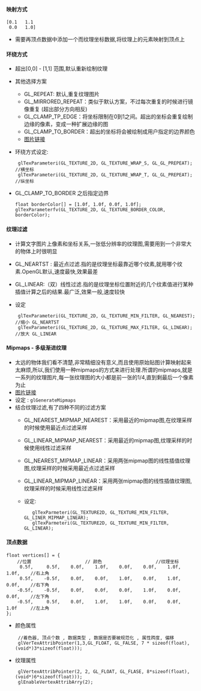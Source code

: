 
#### 映射方式

    [0.1   1.1 
     0.0   1.0]
     
* 需要再顶点数据中添加一个而纹理坐标数据,将纹理上的元素映射到顶点上

#### 环绕方式
 * 超出[0,0] - [1,1] 范围,默认重新绘制纹理
 * 其他选择方案
   * GL_REPEAT: 默认,重复纹理图片
   * GL_MIRRORED_REPEAT：类似于默认方案，不过每次重复的时候进行镜像重复 (超出部分方向相反)
   * GL_CLAMP_TP_EDGE：将坐标限制在0到1之间。超出的坐标会重复绘制边缘的像素，变成一种扩展边缘的图
   * GL_CLAMP_TO_BORDER：超出的坐标将会被绘制成用户指定的边界颜色
   * [图片链接](https://upload-images.jianshu.io/upload_images/7822237-f3888cfbd0b2c3b3.png?imageMogr2/auto-orient/strip%7CimageView2/2/w/517)
 * 环绕方式设定:
            
        glTexParameteri(GL_TEXTURE_2D, GL_TEXTURE_WRAP_S, GL_GL_PREPEAT);    //横坐标
        glTexParameteri(GL_TEXTURE_2D, GL_TEXTURE_WRAP_T, GL_GL_PREPEAT);    //纵坐标
        
 *  GL_CLAMP_TO_BORDER 之后指定边界

        float borderColor[] = [1.0f, 1.0f, 0.0f, 1.0f];
        glTexParameterfv(GL_TEXTURE_2D, GL_TEXTURE_BORDER_COLOR, borderColor);
        
#### 纹理过滤
 * 计算文字图片上像素和坐标关系,一张低分辨率的纹理图,需要用到一个非常大的物体上时很明显
 * GL_NEARTST : 最近点过滤.指的是纹理坐标最靠近哪个纹素,就用哪个纹素.OpenGL默认,速度最快,效果最差
 * GL_LINEAR:（双）线性过滤.指的是纹理坐标位置附近的几个纹素值进行某种插值计算之后的结果.最广泛,效果一般,速度较快
 * 设定
        
        glTexParameteri(GL_TEXTURE_2D, GL_TEXTURE_MIN_FILTER, GL_NEAREST);   //缩小 GL_NEARTST
        glTexParameteri(GL_TEXTURE_2D, GL_TEXTURE_MAX_FILTER, GL_LINEAR);    //放大 GL_LINEAR
        
#### Mipmaps - 多级渐进纹理
* 太远的物体我们看不清楚,非常精细没有意义,而且使用原始贴图计算映射起来太麻烦,所以,我们使用一种mipmaps的方式来进行处理.所谓的mipmaps,就是一系列的纹理图片,每一张纹理图的大小都是前一张的1/4,直到剩最后一个像素为止
* [图片链接](https://upload-images.jianshu.io/upload_images/7822237-faab880c9e67b010.png?imageMogr2/auto-orient/strip%7CimageView2/2/w/300)
* 设定 : `glGenerateMipmaps`
* 结合纹理过滤,有了四种不同的过滤方案
   * GL_NEAREST_MIPMAP_NEAREST：采用最近的mipmap图,在纹理采样的时候使用最近点过滤采样
   * GL_LINEAR_MIPMAP_NEAREST：采用最近的mipmap图,纹理采样的时候使用线性过滤采样
   * GL_NEAREST_MIPMAP_LINEAR：采用两张mipmap图的线性插值纹理图,纹理采样的时候采用最近点过滤采样
   * GL_LINEAR_MIPMAP_LINEAR：采用两张mipmap图的线性插值纹理图,纹理采样的时候采用线性过滤采样
   * 设定:
   
            glTexParmeteri(GL_TEXTURE2D, GL_TEXTURE_MIN_FILTER, GL_LINER_MIPMAP_LINEAR);
            glTexParmeteri(GL_TEXTURE2D, GL_TEXTURE_MIN_FILTER, GL_LINEAR);
            
#### 顶点数据

    float vertices[] = {
        //位置                    // 颜色                    //纹理坐标
         0.5f,     0.5f,    0.0f,    1.0f,    0.0f,    0.0f,    1.0f,    1.0f,    //右上角
         0.5f,    -0.5f,    0.0f,    0.0f,    1.0f,    0.0f,    1.0f,    0.0f,    //右下角
        -0.5f,    -0.5f,    0.0f,    0.0f,    0.0f,    1.0f,    0.0f,    0.0f,    //左下角
        -0.5f,     0.5f,    0.0f,    1.0f,    1.0f,    0.0f,    0.0f,    1.0f     //左上角
    };
    
 * 颜色属性
 
        //着色器, 顶点个数 , 数据类型 , 数据是否要被规范化 , 属性跨度, 偏移
        glVerTexAttribPointer(1,3,GL_FLOAT, GL_FALSE, 7 * sizeof(float), (void*)3*sizeof(float)));
        
 * 纹理属性
 
        glVertexAttribPointer(2, 2, GL_FLOAT, GL_FLASE, 8*sizeof(float), (void*)6*sizeof(float)));
        glEnableVertexAttribArry(2);
   
   
        
        
        
